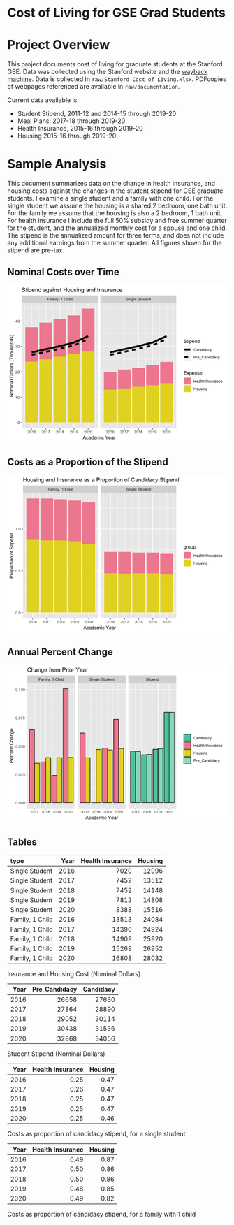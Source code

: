 Cost of Living for GSE Grad Students
================

# Project Overview

This project documents cost of living for graduate students at the
Stanford GSE. Data was collected using the Stanford website and the
[wayback machine](http://web.archive.org). Data is collected in
`raw/Stanford Cost of Living.xlsx`. PDFcopies of webpages referenced are
available in `raw/documentation`.

Current data available is:

  - Student Stipend, 2011-12 and 2014-15 through 2019-20
  - Meal Plans, 2017-18 through 2019-20
  - Health Insurance, 2015-16 through 2019-20
  - Housing 2015-16 through 2019-20

# Sample Analysis

This document summarizes data on the change in health insurance, and
housing costs against the changes in the student stipend for GSE
graduate students. I examine a single student and a family with one
child. For the single student we assume the housing is a shared 2
bedroom, one bath unit. For the family we assume that the housing is
also a 2 bedroom, 1 bath unit. For health insurance I include the full
50% subsidy and free summer quarter for the student, and the annualized
monthly cost for a spouse and one child. The stipend is the annualized
amount for three terms, and does not include any additional earnings
from the summer quarter. All figures shown for the stipend are pre-tax.

## Nominal Costs over Time

![](ReadMe_files/figure-gfm/nominal-1.png)<!-- -->

## Costs as a Proportion of the Stipend

![](ReadMe_files/figure-gfm/proportion-1.png)<!-- -->

## Annual Percent Change

![](ReadMe_files/figure-gfm/change-1.png)<!-- -->

## Tables

| type            | Year | Health Insurance | Housing |
| :-------------- | ---: | ---------------: | ------: |
| Single Student  | 2016 |             7020 |   12996 |
| Single Student  | 2017 |             7452 |   13512 |
| Single Student  | 2018 |             7452 |   14148 |
| Single Student  | 2019 |             7812 |   14808 |
| Single Student  | 2020 |             8388 |   15516 |
| Family, 1 Child | 2016 |            13513 |   24084 |
| Family, 1 Child | 2017 |            14390 |   24924 |
| Family, 1 Child | 2018 |            14909 |   25920 |
| Family, 1 Child | 2019 |            15269 |   26952 |
| Family, 1 Child | 2020 |            16808 |   28032 |

Insurance and Housing Cost (Nominal Dollars)

| Year | Pre\_Candidacy | Candidacy |
| ---: | -------------: | --------: |
| 2016 |          26658 |     27630 |
| 2017 |          27864 |     28890 |
| 2018 |          29052 |     30114 |
| 2019 |          30438 |     31536 |
| 2020 |          32868 |     34056 |

Student Stipend (Nominal Dollars)

| Year | Health Insurance | Housing |
| ---: | ---------------: | ------: |
| 2016 |             0.25 |    0.47 |
| 2017 |             0.26 |    0.47 |
| 2018 |             0.25 |    0.47 |
| 2019 |             0.25 |    0.47 |
| 2020 |             0.25 |    0.46 |

Costs as proportion of candidacy stipend, for a single student

| Year | Health Insurance | Housing |
| ---: | ---------------: | ------: |
| 2016 |             0.49 |    0.87 |
| 2017 |             0.50 |    0.86 |
| 2018 |             0.50 |    0.86 |
| 2019 |             0.48 |    0.85 |
| 2020 |             0.49 |    0.82 |

Costs as proportion of candidacy stipend, for a family with 1 child
